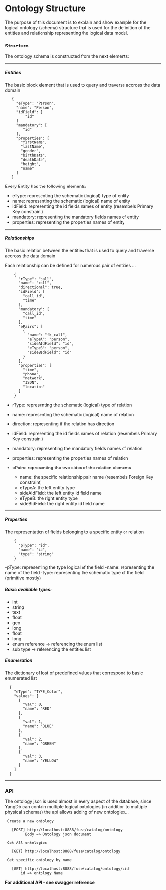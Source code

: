 # Ontology Structure
The purpose of this document is to explain and show example for the logical ontology (schema) structure that is used
for the definition of the entities and relationship representing the logical data model.

### Structure
The ontology schema is constructed from the next elements:

-------------

 ##### Entities
  The basic block element that is used to query and traverse accross the data domain
  
       {
         "eType": "Person",
         "name": "Person",
         "idField": [
             "id"
         ]
         "mandatory": [
            "id"
         ],
         "properties": [
           "firstName",
           "lastName",
           "gender",
           "birthDate",
           "deathDate",
           "height",
           "name"
         ]
       }
       
   Every Entity has the following elements:
    
   - eType: representing the schematic (logical) type of entity
   - name: representing the schematic (logical) name of entity
   - idField: representing the id fields names of entity (resembels Primary Key constraint)
   - mandatory: representing the mandatory fields names of entity
   - properties: representing the properties names of entity
   
-------------
    
 ##### Relationships
  The basic relation between the entities that is used to query and traverse accross the data domain
  
  Each relationship can be defined for numerous pair of entities ... 
 
        {
          "rType": "call",
          "name": "call",
          "directional": true,
          "idField": [
            "call_id",
            "time"
          ],
          "mandatory": [
            "call_id",
            "time"
          ],
          "ePairs": [
            {
              "name": "fk_call",
              "eTypeA": "person",
              "sideAIdField": "id",
              "eTypeB": "person",
              "sideBIdField": "id"
            }
          ],
          "properties": [
            "time",
            "phone",
            "network",
            "ISDN",
            "location"
          ]
        }
  
   - rType: representing the schematic (logical) type of relation
   - name: representing the schematic (logical) name of relation
   - direction: representing if the relation has direction
   - idField: representing the id fields names of relation (resembels Primary Key constraint)
   - mandatory: representing the mandatory fields names of relation

   - properties: representing the properties names of relation
   - ePairs: representing the two sides of the relation elements
        - name: the specific relationship pair name (resembels Foreign Key constraint)
        - eTypeA: the left entity type 
        - sideAIdField: the left entity id field name 
        - eTypeB: the right entity type 
        - sideBIdField: the right entity id field name 
         
-------------
       
 ##### Properties
  The representation of fields belonging to a specific entity or relation
  
        {
          "pType": "id",
          "name": "id",
          "type": "string"
        }
        
   -pType: representing the type logical of the field 
   -name: representing the name of the field 
   -type: representing the schematic type of the field (primitive mostly)
  
  ##### Basic available types:
   - int
   - string
   - text
   - float
   - geo
   - long
   - float
   - long
   - enum reference -> referencing the enum list
   - sub type -> referencing the entities list 
   
  
 ##### Enumeration
  The dictionary of lost of predefined values that correspond to basic enumerated list
  
      {
        "eType": "TYPE_Color",
        "values": [
          {
            "val": 0,
            "name": "RED"
          },
          {
            "val": 1,
            "name": "BLUE"
          },
          {
            "val": 2,
            "name": "GREEN"
          },
          {
            "val": 3,
            "name": "YELLOW"
          }
        ]
      }

-------------

  
 ### API
 The ontology json is used almost in every aspect of the database, since YangDb can contain multiple logical
 ontologies (in addition to multiple physical schemas) the api allows adding of new ontologies...
 
     Create a new ontology 
        
       [POST] http://localhost:8888/fuse/catalog/ontology
             Body => Ontology json document
  
     Get All ontologies
     
       [GET] http://localhost:8888/fuse/catalog/ontology

     Get specific ontology by name

       [GET] http://localhost:8888/fuse/catalog/ontology/:id
           id => ontology Name


**For additional API - see swagger reference**